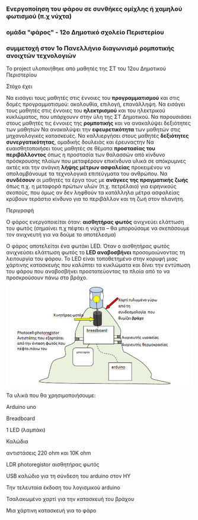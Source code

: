 ### Ενεργοποίηση του φάρου σε συνθήκες ομίχλης ή χαμηλού φωτισμού (π.χ νύχτα) 
### ομάδα "φάρος" - 12ο Δημοτικό σχολείο Περιστερίου
### συμμετοχή στον 1ο Πανελλήνιο διαγωνισμό ρομποτικής ανοιχτών τεχνολογιών    

Το project υλοποιήθηκε από μαθητές της ΣΤ του 12ου Δημοτικού Περιστερίου

Στόχο έχει

Να εισάγει τους μαθητές στις έννοιες του **προγραμματισμού** και στις δομές προγραμματισμού: ακολουθία, επιλογή, επανάλληψη.
Να εισάγει τους μαθητές στις έννοιες του **ηλεκτρισμού** και του ηλεκτρικού κυκλώματος, που υπάρχουνν στην ύλη της ΣΤ Δημοτικού.
Να παρουσιάσει στους μαθητές τις έννοιες της **ρομποτικής** και να ανακαλύψει δεξιότητες των μαθητών
Να ανακαλύψει την **εφευρετικότητα** των μαθητών στις μηχανολογικές κατασκευές.
Να καλλιεργήσει στους μαθητές **δεξιότητες συνεργατικότητας**, ομαδικής δουλειάς και έρευναςτην
Να ευαισθητοποιήσει τους μαθητές σε θέματα **προστασίας του περιβάλλοντος** όπως η προστασία των θαλασσών από κίνδυνο πρόσκρουσης πλοίων που μεταφέρουν επικίνδυνα υλικά σε απόκρυμνες ακτές και την ανάγκη **λήψης μέτρων ασφαλείας** προκειμένου να απολαμβάνουμε  τα τεχνολογικά επιτεύγματα του ανθρώπου.
Να **συνδέσουν** οι μαθητές τα έργα τους με **ανάγκες της πραγματικής ζωής** όπως π.χ. η μεταφορά πρώτων υλών (π.χ. πετρέλαιο) για ειρηνικούς σκοπούς, που όμως αν δεν ληφθούν τα κατάλληλα μέτρα ασφαλείας κρύβουν τεράστιο κίνδυνο για το περιβάλλον και τη ζωή στον πλανήτη.

Περιγραφή

Ο φάρος ενεργοποιείται όταν:
**αισθητήρας φωτός** ανιχνεύει ελάττωση του φωτός (σημαίνει π.χ πέφτει η νύχτα – θα μπορούσαμε να σκεπάσουμε τον ανιχνευτή για να δούμε το αποτέλεσμα)


Ο φάρος αποτελείται  ένα φωτάκι LED.  Όταν ο αισθητήρας φωτός ανιχνεύσει ελάττωση φωτός το **LED αναβοσβήνει** προσομοιώνοντας τη λειτουργία του φάρου.   Το LED  είναι τοποθετημένο στην κορυφή μιας χάρτινης  κατασκευής που καλύπτει τα κυκλώματα και δίνει την εντύπωση του φάρου που  αναβοσβήνει προστατεύοντας τα πλοία από το να προσκρούσουν πάνω στο βράχο.

![μοντέλο του φάρου](/assets/images/faros.png)

Τα υλικά που θα χρησιμοποιήσουμε: 

Arduino uno

Breadboard

1  LED (λαμπάκι)

Καλώδια  

αντιστάσεις 220 ohm και 10Κ ohm

LDR  photoregistor αισθητήρας φωτός

USB καλώδιο για τη σύνδεση του arduino στον ΗΥ

Την τελευταία έκδοση του λογισμικού arduino

Τσαλακωμένο χαρτί για την κατασκευή του βράχου

Μια χάρτινη κατασκευή για το φάρο



